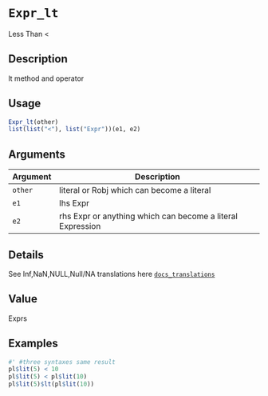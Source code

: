 # `Expr_lt`

Less Than <


## Description

lt method and operator


## Usage

```r
Expr_lt(other)
list(list("<"), list("Expr"))(e1, e2)
```


## Arguments

Argument      |Description
------------- |----------------
`other`     |     literal or Robj which can become a literal
`e1`     |     lhs Expr
`e2`     |     rhs Expr or anything which can become a literal Expression


## Details

See Inf,NaN,NULL,Null/NA translations here [`docs_translations`](#docstranslations)


## Value

Exprs


## Examples

```r
#' #three syntaxes same result
pl$lit(5) < 10
pl$lit(5) < pl$lit(10)
pl$lit(5)$lt(pl$lit(10))
```


